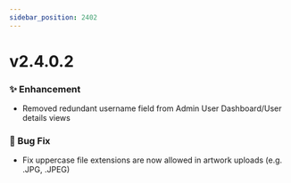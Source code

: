 ```yaml
---
sidebar_position: 2402
---
```


# v2.4.0.2

### ✨ Enhancement
- Removed redundant username field from Admin User Dashboard/User details views

### 🐛 Bug Fix
- Fix uppercase file extensions are now allowed in artwork uploads (e.g. .JPG, .JPEG)
